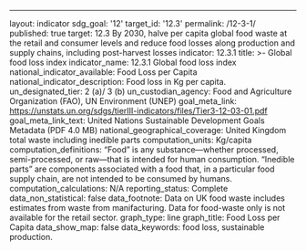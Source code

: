 ---
layout: indicator
sdg_goal: '12'
target_id: '12.3'
permalink: /12-3-1/
published: true
target: 12.3 By 2030, halve per capita global food waste at the retail and consumer levels and reduce food losses along production and supply chains, including post-harvest losses
indicator: 12.3.1
title: >-
  Global food loss index
indicator_name: 12.3.1 Global food loss index
national_indicator_available: Food Loss per Capita 
national_indicator_description: Food loss in Kg per capita. 
un_designated_tier: 2 (a)/ 3 (b)
un_custodian_agency: Food and Agriculture Organization (FAO), UN Environment (UNEP)
goal_meta_link: https://unstats.un.org/sdgs/tierIII-indicators/files/Tier3-12-03-01.pdf
goal_meta_link_text: United Nations Sustainable Development Goals Metadata (PDF 4.0 MB)
national_geographical_coverage: United Kingdom total waste including inedible parts
computation_units: Kg/capita 
computation_definitions: “Food” is any substance—whether processed, semi-processed, or raw—that is intended for human consumption. “Inedible parts” are components associated with a food that, in a particular food supply chain, are not intended to be consumed by humans.
computation_calculations: N/A 
reporting_status: Complete 
data_non_statistical: false
data_footnote: Data on UK food waste includes estimates from waste from manifacturing.  Data for food-waste only is not available for the retail sector. 
graph_type: line
graph_title: Food Loss per Capita 
data_show_map: false
data_keywords: food loss, sustainable production. 
